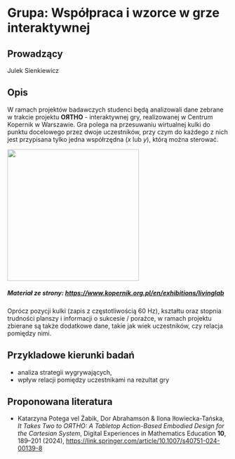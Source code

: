# Grupa: Współpraca i wzorce w grze interaktywnej

## Prowadzący
Julek Sienkiewicz

## Opis
W ramach projektów badawczych studenci będą analizowali dane zebrane w trakcie projektu **OЯTHO** - interaktywnej gry, realizowanej w Centrum Kopernik w Warszawie. Gra polega na przesuwaniu wirtualnej kulki do punktu docelowego przez dwoje uczestników, przy czym do każdego z nich jest przypisana tylko jedna współrzędna ($x$ lub $y$), którą można sterować.

<img src="https://www.kopernik.org.pl/sites/default/files/styles/sidebar_gallery_image/public/2023-06/living%20lab_664x605.jpg?itok=Zald7a02" width="300"/>

##### Materiał ze strony: https://www.kopernik.org.pl/en/exhibitions/livinglab

Oprócz pozycji kulki (zapis z częstotliwością 60 Hz), kształtu oraz stopnia trudności planszy i informacji o sukcesie / porażce, w ramach projektu zbierane są także dodatkowe dane, takie jak wiek uczestników, czy relacja pomiędzy nimi.

## Przykladowe kierunki badań

  * analiza strategii wygrywających,
  * wpływ relacji pomiędzy uczestnikami na rezultat gry

## Proponowana literatura

- Katarzyna Potega vel Żabik, Dor Abrahamson & Ilona Iłowiecka-Tańska, *It Takes Two to OЯTHO: A Tabletop Action-Based Embodied Design for the Cartesian System*, Digital Experiences in Mathematics Education **10**, 189–201 (2024), https://link.springer.com/article/10.1007/s40751-024-00139-8 




